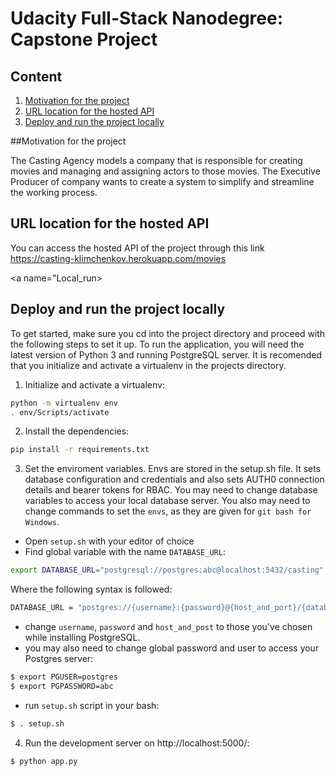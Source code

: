 # Udacity Full-Stack Nanodegree: Capstone Project

## Content

1. [Motivation for the project](#motivation)
2. [URL location for the hosted API](#URL)
3. [Deploy and run the project locally](#Local_run)

<a name="motivation"></a>

##Motivation for the project

The Casting Agency models a company that is responsible for creating movies and managing and assigning actors to those movies. The Executive Producer of company wants to create a system to simplify and streamline the working process.

<a name="URL"></a>

## URL location for the hosted API

You can access the hosted API of the project through this link https://casting-klimchenkov.herokuapp.com/movies

<a name="Local_run></a>

## Deploy and run the project locally

To get started, make sure you cd into the project directory and proceed with the following steps to set it up. To run the application, you will need the latest version of Python 3 and running PostgreSQL server. It is recomended that you initialize and activate a virtualenv in the projects directory. 

1. Initialize and activate a virtualenv:

```bash
python -m virtualenv env
. env/Scripts/activate
```

2. Install the dependencies:

```bash
pip install -r requirements.txt
```

3. Set the enviroment variables. Envs are stored in the setup.sh file. It sets database configuration and credentials and also sets AUTH0 connection details and bearer tokens for RBAC. You may need to change database variables to access your local database server. You also may need to change commands to set the `envs`, as they are given for `git bash for Windows`.

- Open `setup.sh` with your editor of choice
- Find global variable with the name `DATABASE_URL`:

```bash
export DATABASE_URL="postgresql://postgres:abc@localhost:5432/casting"
```
Where the following syntax is followed: 

```bash
DATABASE_URL = "postgres://{username}:{password}@{host_and_port}/{database_name}"
```
- change `username`, `password` and `host_and_post` to those you've chosen while installing PostgreSQL. 
- you may also need to change global password and user to access your Postgres server:
```bash
$ export PGUSER=postgres
$ export PGPASSWORD=abc
```
- run `setup.sh` script in your bash:
```bash
$ . setup.sh
```
4. Run the development server on http://localhost:5000/:
```bash
$ python app.py
```







